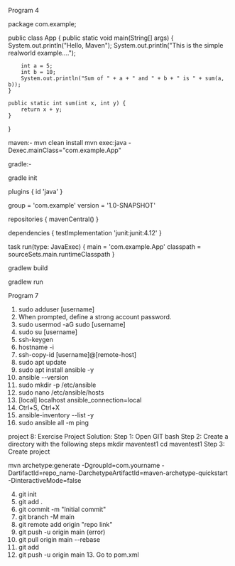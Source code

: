 Program 4

package com.example;

public class App {
    public static void main(String[] args) {
        System.out.println("Hello, Maven");
        System.out.println("This is the simple realworld example....");

        int a = 5;
        int b = 10;
        System.out.println("Sum of " + a + " and " + b + " is " + sum(a, b));
    }

    public static int sum(int x, int y) {
        return x + y;
    }
}


maven:-
mvn clean install
mvn exec:java -Dexec.mainClass="com.example.App"

gradle:-

gradle init

plugins {
    id 'java'
}

group = 'com.example'
version = '1.0-SNAPSHOT'

repositories {
    mavenCentral()
}

dependencies {
    testImplementation 'junit:junit:4.12'
}

task run(type: JavaExec) {
    main = 'com.example.App'
    classpath = sourceSets.main.runtimeClasspath
}

gradlew build

gradlew run




Program 7

1. sudo adduser [username]
2. When prompted, define a strong account password.
3. sudo usermod -aG sudo [username]
4. sudo su [username]
5. ssh-keygen
6. hostname -i
7. ssh-copy-id [username]@[remote-host]
8. sudo apt update
9. sudo apt install ansible -y
10. ansible --version
11. sudo mkdir -p /etc/ansible
12. sudo nano /etc/ansible/hosts
13. [local]
localhost ansible_connection=local
14. Ctrl+S, Ctrl+X
15. ansible-inventory --list -y
16. sudo ansible all -m ping




project 8: Exercise Project
Solution:
Step 1: Open GIT bash
Step 2: Create a directory with the following steps
mkdir maventest1 
cd maventest1
Step 3: Create project

mvn archetype:generate -DgroupId=com.yourname -DartifactId=repo_name-DarchetypeArtifactId=maven-archetype-quickstart -DinteractiveMode=false

4. git init
5. git add .
6. git commit -m "Initial commit"
7. git branch -M main
8. git remote add origin "repo link"
9. git push -u origin main (error)
10. git pull origin main --rebase
11. git add
12. git push -u origin main
13. Go to pom.xml
